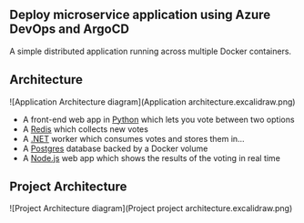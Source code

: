 ## Deploy microservice application using Azure DevOps and ArgoCD
A simple distributed application running across multiple Docker containers.

## Architecture

![Application Architecture diagram](Application architecture.excalidraw.png)

* A front-end web app in [Python](/vote) which lets you vote between two options
* A [Redis](https://hub.docker.com/_/redis/) which collects new votes
* A [.NET](/worker/) worker which consumes votes and stores them in…
* A [Postgres](https://hub.docker.com/_/postgres/) database backed by a Docker volume
* A [Node.js](/result) web app which shows the results of the voting in real time

## Project Architecture

![Project Architecture diagram](Project project architecture.excalidraw.png)
